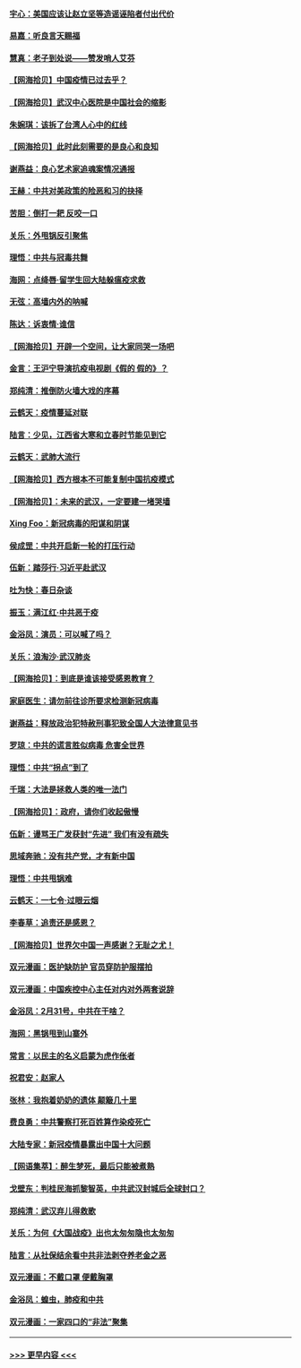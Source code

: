 #### [宇心：美国应该让赵立坚等造谣诬陷者付出代价](../pages/nsc993/n11950309.md?t=03190431) 
#### [易嘉：听良言天赐福](../pages/nsc993/n11949334.md?t=03190431) 
#### [慧真：老子到处说——赞发哨人艾芬](../pages/nsc993/n11949274.md?t=03190431) 
#### [【网海拾贝】中国疫情已过去乎？](../pages/nsc993/n11949052.md?t=03190431) 
#### [【网海拾贝】武汉中心医院是中国社会的缩影](../pages/nsc993/n11946574.md?t=03190431) 
#### [朱婉琪：该拆了台湾人心中的红线](../pages/nsc993/n11946959.md?t=03190431) 
#### [【网海拾贝】此时此刻需要的是良心和良知](../pages/nsc993/n11945471.md?t=03190431) 
#### [谢燕益：良心艺术家追魂案情况通报](../pages/nsc993/n11945327.md?t=03190431) 
#### [王赫：中共对美政策的险恶和习的抉择](../pages/nsc993/n11944942.md?t=03190431) 
#### [苦胆：倒打一耙 反咬一口](../pages/nsc993/n11944542.md?t=03190431) 
#### [关乐：外甩锅反引聚焦](../pages/nsc993/n11944211.md?t=03190431) 
#### [理悟：中共与冠毒共舞](../pages/nsc993/n11944197.md?t=03190431) 
#### [海网：点绛唇‧留学生回大陆躲瘟疫求救](../pages/nsc993/n11944043.md?t=03190431) 
#### [无弦：高墙内外的呐喊](../pages/nsc993/n11943684.md?t=03190431) 
#### [陈达：诉衷情·谁信](../pages/nsc993/n11942899.md?t=03190431) 
#### [【网海拾贝】开辟一个空间，让大家同哭一场吧](../pages/nsc993/n11942165.md?t=03190431) 
#### [金言：王沪宁导演抗疫电视剧《假的 假的》？](../pages/nsc993/n11941510.md?t=03190431) 
#### [郑纯清：推倒防火墙大戏的序幕](../pages/nsc993/n11940838.md?t=03190431) 
#### [云鹤天：疫情蔓延对联](../pages/nsc993/n11940579.md?t=03190431) 
#### [陆言：少见，江西省大寒和立春时节能见到它](../pages/nsc993/n11939983.md?t=03190431) 
#### [云鹤天：武肺大流行](../pages/nsc993/n11939902.md?t=03190431) 
#### [【网海拾贝】西方根本不可能复制中国抗疫模式](../pages/nsc993/n11939725.md?t=03190431) 
#### [【网海拾贝】：未来的武汉，一定要建一堵哭墙](../pages/nsc993/n11938684.md?t=03190431) 
#### [Xing Foo：新冠病毒的阳谋和阴谋](../pages/nsc993/n11936086.md?t=03190431) 
#### [侯成罡：中共开启新一轮的打压行动](../pages/nsc993/n11935730.md?t=03190431) 
#### [伍新：踏莎行‧习近平赴武汉](../pages/nsc993/n11935157.md?t=03190431) 
#### [吐为快：春日杂谈](../pages/nsc993/n11934776.md?t=03190431) 
#### [振玉：满江红‧中共恶于疫](../pages/nsc993/n11934647.md?t=03190431) 
#### [金浴凤：演员：可以喊了吗？](../pages/nsc993/n11934602.md?t=03190431) 
#### [关乐：浪淘沙·武汉肺炎](../pages/nsc993/n11931792.md?t=03190431) 
#### [【网海拾贝】：到底是谁该接受感恩教育？](../pages/nsc993/n11931552.md?t=03190431) 
#### [家庭医生：请勿前往诊所要求检测新冠病毒](../pages/nsc993/n11929190.md?t=03190431) 
#### [谢燕益：释放政治犯特赦刑事犯致全国人大法律意见书](../pages/nsc993/n11928978.md?t=03190431) 
#### [罗琼：中共的谎言胜似病毒 危害全世界](../pages/nsc993/n11922636.md?t=03190431) 
#### [理悟：中共“拐点”到了](../pages/nsc993/n11928496.md?t=03190431) 
#### [千瑞：大法是拯救人类的唯一法门](../pages/nsc993/n11927637.md?t=03190431) 
#### [【网海拾贝】：政府，请你们收起傲慢](../pages/nsc993/n11926932.md?t=03190431) 
#### [伍新：谩骂王广发获封“先进” 我们有没有疏失](../pages/nsc993/n11926101.md?t=03190431) 
#### [思域奔驰：没有共产党，才有新中国](../pages/nsc993/n11926058.md?t=03190431) 
#### [理悟：中共甩锅难](../pages/nsc993/n11925355.md?t=03190431) 
#### [云鹤天：一七令·过眼云烟](../pages/nsc993/n11925284.md?t=03190431) 
#### [李春草：追责还是感恩？](../pages/nsc993/n11925274.md?t=03190431) 
#### [【网海拾贝】世界欠中国一声感谢？无耻之尤！](../pages/nsc993/n11925239.md?t=03190431) 
#### [双元漫画：医护缺防护 官员穿防护服摆拍](../pages/nsc993/n11923899.md?t=03190431) 
#### [双元漫画：中国疾控中心主任对内对外两套说辞](../pages/nsc993/n11921994.md?t=03190431) 
#### [金浴凤：2月31号，中共在干啥？](../pages/nsc993/n11922706.md?t=03190431) 
#### [海网：黑锅甩到山寨外](../pages/nsc993/n11922688.md?t=03190431) 
#### [常言：以民主的名义启蒙为虎作伥者](../pages/nsc993/n11922217.md?t=03190431) 
#### [祝君安：赵家人](../pages/nsc993/n11922209.md?t=03190431) 
#### [张林：我抱着奶奶的遗体 颠簸几十里](../pages/nsc993/n11920945.md?t=03190431) 
#### [费良勇：中共警察打死百姓算作染疫死亡](../pages/nsc993/n11919264.md?t=03190431) 
#### [大陆专家：新冠疫情暴露出中国十大问题](../pages/nsc993/n11919187.md?t=03190431) 
#### [【网语集萃】：醉生梦死，最后只能被煮熟](../pages/nsc993/n11918994.md?t=03190431) 
#### [戈壁东：判桂民海抓黎智英，中共武汉封城后全球封口？](../pages/nsc993/n11917982.md?t=03190431) 
#### [郑纯清：武汉弃儿得救歌](../pages/nsc993/n11917881.md?t=03190431) 
#### [关乐：为何《大国战疫》出也太匆匆隐也太匆匆](../pages/nsc993/n11917792.md?t=03190431) 
#### [陆言：从社保结余看中共非法剥夺养老金之恶](../pages/nsc993/n11917084.md?t=03190431) 
#### [双元漫画：不戴口罩 便戴胸罩](../pages/nsc993/n11916447.md?t=03190431) 
#### [金浴凤：蝗虫，肺疫和中共](../pages/nsc993/n11916904.md?t=03190431) 
#### [双元漫画：一家四口的“非法”聚集](../pages/nsc993/n11916378.md?t=03190431) 

----
#### [ >>> 更早内容 <<< ](../indexes/nsc993-earlier.md)
